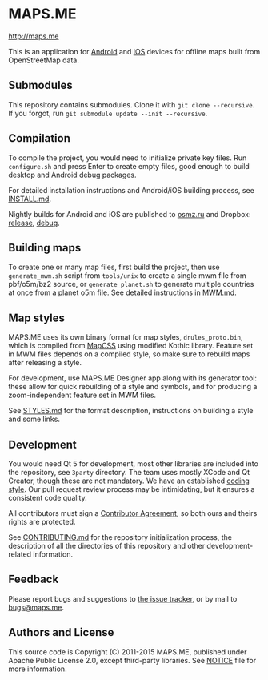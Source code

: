 # MAPS.ME

http://maps.me

This is an application for [Android](https://play.google.com/store/apps/details?id=com.mapswithme.maps.pro)
and [iOS](https://itunes.apple.com/app/id510623322) devices for offline maps built from OpenStreetMap data.

## Submodules

This repository contains submodules. Clone it with `git clone --recursive`. If you forgot,
run `git submodule update --init --recursive`.

## Compilation

To compile the project, you would need to initialize private key files. Run
`configure.sh` and press Enter to create empty files, good enough to build desktop
and Android debug packages.

For detailed installation instructions and Android/iOS building process,
see [INSTALL.md](https://github.com/mapsme/omim/tree/master/docs/INSTALL.md).

Nightly builds for Android and iOS are published to [osmz.ru](http://osmz.ru/mwm/)
and Dropbox: [release](http://maps.me/release), [debug](http://maps.me/debug).

## Building maps

To create one or many map files, first build the project, then use `generate_mwm.sh` script from
`tools/unix` to create a single mwm file from pbf/o5m/bz2 source, or `generate_planet.sh`
to generate multiple countries at once from a planet o5m file. See detailed instructions
in [MWM.md](https://github.com/mapsme/omim/tree/master/docs/MWM.md).

## Map styles

MAPS.ME uses its own binary format for map styles, `drules_proto.bin`, which is compiled from
[MapCSS](http://wiki.openstreetmap.org/wiki/MapCSS) using modified Kothic library.
Feature set in MWM files depends on a compiled style, so make sure to rebuild maps after
releasing a style.

For development, use MAPS.ME Designer app along with its generator tool: these allow
for quick rebuilding of a style and symbols, and for producing a zoom-independent
feature set in MWM files.

See [STYLES.md](https://github.com/mapsme/omim/tree/master/docs/STYLES.md) for the
format description, instructions on building a style and some links.

## Development

You would need Qt 5 for development, most other libraries are included into the
repository, see `3party` directory. The team uses mostly XCode and Qt Creator,
though these are not mandatory. We have an established
[coding style](https://github.com/mapsme/omim/blob/master/docs/cpp_coding_standard.txt).
Our pull request review process may be intimidating, but it ensures a consistent
code quality.

All contributors must sign a [Contributor Agreement](https://github.com/mapsme/omim/blob/master/docs/CLA.md),
so both ours and theirs rights are protected.

See [CONTRIBUTING.md](https://github.com/mapsme/omim/blob/master/docs/CONTRIBUTING.md)
for the repository initialization process, the description of all the directories
of this repository and other development-related information.

## Feedback

Please report bugs and suggestions to [the issue tracker](https://github.com/mapsme/omim/issues),
or by mail to bugs@maps.me.

## Authors and License

This source code is Copyright (C) 2011-2015 MAPS.ME, published under Apache Public License 2.0,
except third-party libraries. See [NOTICE](https://github.com/mapsme/omim/blob/master/NOTICE)
file for more information.

